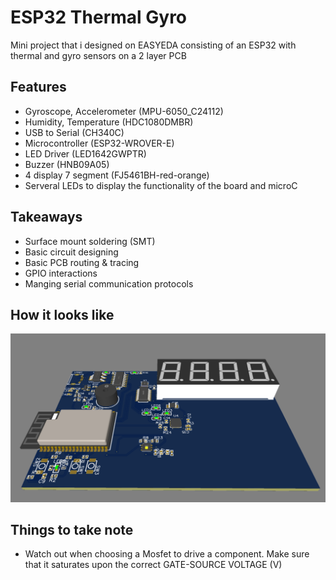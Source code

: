 # ESP32 Thermal Gyro

Mini project that i designed on EASYEDA consisting of an ESP32 with thermal and gyro sensors on a 2 layer PCB

## Features

- Gyroscope, Accelerometer (MPU-6050_C24112)
- Humidity, Temperature (HDC1080DMBR)
- USB to Serial (CH340C)
- Microcontroller (ESP32-WROVER-E)
- LED Driver (LED1642GWPTR)
- Buzzer (HNB09A05)
- 4 display 7 segment (FJ5461BH-red-orange)
- Serveral LEDs to display the functionality of the board and microC

## Takeaways

- Surface mount soldering (SMT)
- Basic circuit designing
- Basic PCB routing & tracing
- GPIO interactions
- Manging serial communication protocols

## How it looks like

![Sample](source/sample.png)

## Things to take note

- Watch out when choosing a Mosfet to drive a component. Make sure that it saturates upon the correct GATE-SOURCE VOLTAGE (V)
